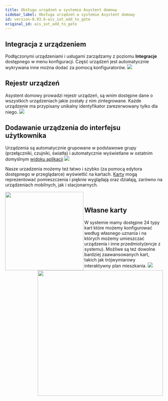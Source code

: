 ```yaml
---
title: Obsługa urządzeń w systemie Asystent domowy
sidebar_label: Obsługa urządzeń w systemie Asystent domowy
id: version-0.93.6-ais_iot_add_to_gate
original_id: ais_iot_add_to_gate
---
```


## Integracja z urządzeniem

Podłączonymi urządzeniami i usługami zarządzamy z poziomu **Integracje** dostępnego w menu konfiguracji.
Część urządzeń jest automatycznie wykrywana inne można dodać za pomocą konfiguratorów.
<img src="/AIS-docs/img/en/iot/iot_add_new_device.png" > </img>

## Rejestr urządzeń

Asystent domowy prowadzi rejestr urządzeń, są wnim dostępne dane o wszystkich urządzeniach jakie zostały z nim zintegrowane. Każde urządzenie ma przypisany unikalny identyfikator zarezerwowany tylko dla niego.
<img src="/AIS-docs/img/en/iot/iot_rejest_encji.png"> </img>

## Dodawanie urządzenia do interfejsu użytkownika

Urządzenia są automatycznie grupowane w podstawowe grupy (przełączniki, czujniki, światła) i automatycznie wyświetlane w ostatnim domyślnym [widoku aplikacji](/AIS-docs/docs/en/ais_app_views.html)
<img src="/AIS-docs/img/en/iot/iot_dev_view.png"> </img>

Nasze urzadzenia możemy też łatwo i szybko (za pomocą edytora dostępnego w przeglądarce) wyświetlić na kartach. [Karty](/AIS-docs/docs/en/ais_app_cards.html) mogą reprezentować pomieszczenia i pięknie wyglądają oraz działają, zarówno na urządzeniach mobilnych, jak i stacjonarnych.

<img src="/AIS-docs/img/en/iot/iot_cards_ios.png" width="250" align="left"> </img>
<img src="/AIS-docs/img/en/iot/iot_cards_ipad.png" width="400" align="right"> </img>

<div>
<br/>

<div class="gridBlock" style="width:100%">
<h2>Własne karty</h2>
W systemie mamy dostępne 24 typy kart które możemy konfigurować według własnego uznania i na których możemy umieszczać urządzenia i inne przedmioty(encje z systemu). Możliwe są też dowolne bardziej zaawansowanych kart, takich jak trójwymiarowy interaktywny plan mieszkania.
<img src="/AIS-docs/img/en/iot/ais_florplan.gif" > </img>
</div>

